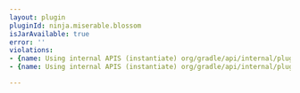 ```yaml
---
layout: plugin
pluginId: ninja.miserable.blossom
isJarAvailable: true
error: ''
violations:
- {name: Using internal APIS (instantiate) org/gradle/api/internal/plugins/DslObject}
- {name: Using internal APIS (instantiate) org/gradle/api/internal/plugins/DslObject}

---
```

